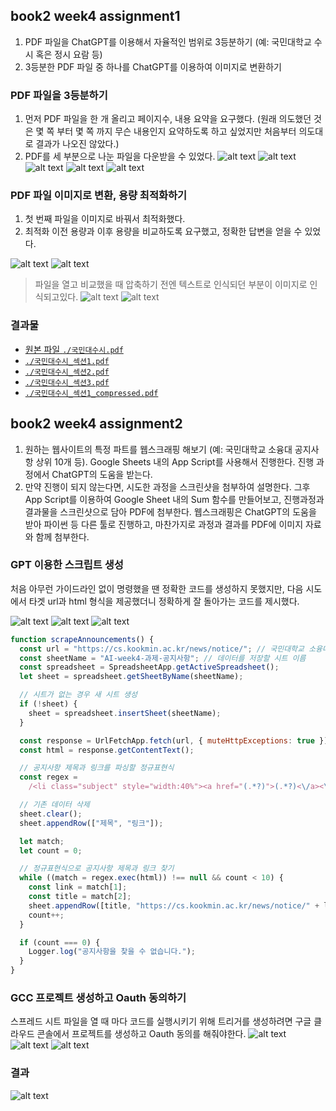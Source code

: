 ## book2 week4 assignment1

1. PDF 파일을 ChatGPT를 이용해서 자율적인 범위로 3등분하기 (예: 국민대학교 수시 혹은 정시 요람 등)
2. 3등분한 PDF 파일 중 하나를 ChatGPT를 이용하여 이미지로 변환하기

### PDF 파일을 3등분하기

1. 먼저 PDF 파일을 한 개 올리고 페이지수, 내용 요약을 요구했다.
   (원래 의도했던 것은 몇 쪽 부터 몇 쪽 까지 무슨 내용인지 요약하도록 하고 싶었지만 처음부터 의도대로 결과가 나오진 않았다.)
2. PDF를 세 부분으로 나눈 파일을 다운받을 수 있었다.
   ![alt text](image.png)
   ![alt text](image-1.png)
   ![alt text](image-2.png)
   ![alt text](image-3.png)
   ![alt text](image-4.png)

### PDF 파일 이미지로 변환, 용량 최적화하기

1. 첫 번째 파일을 이미지로 바꿔서 최적화했다.
2. 최적화 이전 용량과 이후 용량을 비교하도록 요구했고, 정확한 답변을 얻을 수 있었다.

![alt text](image-5.png)
![alt text](image-6.png)

> 파일을 열고 비교했을 때 압축하기 전엔 텍스트로 인식되던 부분이 이미지로 인식되고있다.
> ![alt text](image-7.png) ![alt text](image-8.png)

### 결과물

- [원본 파일 `./국민대수시.pdf`](./국민대수시.pdf)
- [`./국민대수시_섹션1.pdf`](./국민대수시_섹션1.pdf)
- [`./국민대수시_섹션2.pdf`](./국민대수시_섹션2.pdf)
- [`./국민대수시_섹션3.pdf`](./국민대수시_섹션3.pdf)
- [`./국민대수시_섹션1_compressed.pdf`](./국민대수시_섹션1_compressed.pdf)

## book2 week4 assignment2

1. 원하는 웹사이트의 특정 파트를 웹스크래핑 해보기 (예: 국민대학교 소융대 공지사항 상위 10개 등). Google Sheets 내의 App Script를 사용해서 진행한다. 진행 과정에서 ChatGPT의 도움을 받는다.
2. 만약 진행이 되지 않는다면, 시도한 과정을 스크린샷을 첨부하여 설명한다. 그후 App Script를 이용하여 Google Sheet 내의 Sum 함수를 만들어보고, 진행과정과 결과물을 스크린샷으로 담아 PDF에 첨부한다.
   웹스크래핑은 ChatGPT의 도움을 받아 파이썬 등 다른 툴로 진행하고, 마찬가지로 과정과 결과를 PDF에 이미지 자료와 함께 첨부한다.

### GPT 이용한 스크립트 생성

처음 아무런 가이드라인 없이 명령했을 땐 정확한 코드를 생성하지 못했지만, 다음 시도에서 타겟 url과 html 형식을 제공했더니 정확하게 잘 돌아가는 코드를 제시했다.

![alt text](image-9.png)
![alt text](image-10.png)
![alt text](image-11.png)

```javascript
function scrapeAnnouncements() {
  const url = "https://cs.kookmin.ac.kr/news/notice/"; // 국민대학교 소융대 공지사항 URL
  const sheetName = "AI-week4-과제-공지사항"; // 데이터를 저장할 시트 이름
  const spreadsheet = SpreadsheetApp.getActiveSpreadsheet();
  let sheet = spreadsheet.getSheetByName(sheetName);

  // 시트가 없는 경우 새 시트 생성
  if (!sheet) {
    sheet = spreadsheet.insertSheet(sheetName);
  }

  const response = UrlFetchApp.fetch(url, { muteHttpExceptions: true });
  const html = response.getContentText();

  // 공지사항 제목과 링크를 파싱할 정규표현식
  const regex =
    /<li class="subject" style="width:40%"><a href="(.*?)">(.*?)<\/a><\/li>/g;

  // 기존 데이터 삭제
  sheet.clear();
  sheet.appendRow(["제목", "링크"]);

  let match;
  let count = 0;

  // 정규표현식으로 공지사항 제목과 링크 찾기
  while ((match = regex.exec(html)) !== null && count < 10) {
    const link = match[1];
    const title = match[2];
    sheet.appendRow([title, "https://cs.kookmin.ac.kr/news/notice/" + link]);
    count++;
  }

  if (count === 0) {
    Logger.log("공지사항을 찾을 수 없습니다.");
  }
}
```

### GCC 프로젝트 생성하고 Oauth 동의하기

스프레드 시트 파일을 열 때 마다 코드를 실행시키기 위해 트리거를 생성하려면 구글 클라우드 콘솔에서 프로젝트를 생성하고 Oauth 동의를 해줘야한다.
![alt text](image-12.png)
![alt text](image-15.png)
![alt text](image-13.png)

### 결과

![alt text](image-14.png)
